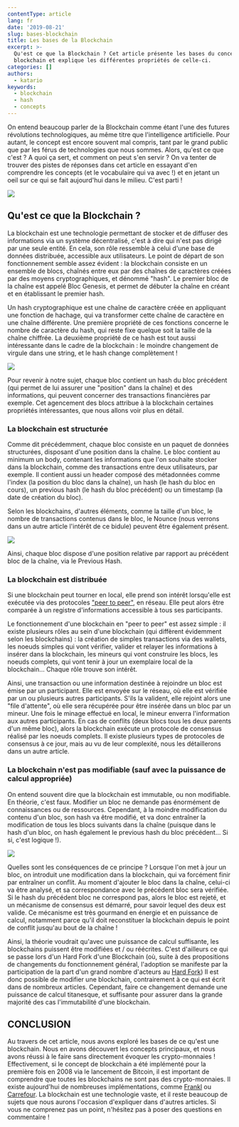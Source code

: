 ```yaml
---
contentType: article
lang: fr
date: '2019-08-21'
slug: bases-blockchain
title: Les bases de la Blockchain
excerpt: >-
  Qu'est ce que la Blockchain ? Cet article présente les bases du concept de la
  blockchain et explique les différentes propriétés de celle-ci.
categories: []
authors:
  - katario
keywords:
  - blockchain
  - hash
  - concepts
---
```


On entend beaucoup parler de la Blockchain comme étant l'une des futures révolutions technologiques, au même titre que l'intelligence artificielle. Pour autant, le concept est encore souvent mal compris, tant par le grand public que par les férus de technologies que nous sommes. Alors, qu'est ce que c'est ? A quoi ça sert, et comment on peut s'en servir ? On va tenter de trouver des pistes de réponses dans cet article en essayant d'en comprendre les concepts (et le vocabulaire qui va avec !) et en jetant un oeil sur ce qui se fait aujourd'hui dans le milieu. C'est parti !


![]({{site.baseurl}}/assets/2019-08-21-les-bases-de-la-blockchain/cat-ready.gif)


## Qu'est ce que la Blockchain ?

La blockchain est une technologie permettant de stocker et de diffuser des informations via un système décentralisé, c'est à dire qui n'est pas dirigé par une seule entité. En cela, son rôle ressemble à celui d'une base de données distribuée, accessible aux utilisateurs. Le point de départ de son fonctionnement semble assez évident : la blockchain consiste en un ensemble de blocs, chaînés entre eux par des chaînes de caractères créées par des moyens cryptographiques, et dénommé "hash". Le premier bloc de la chaîne est appelé Bloc Genesis, et permet de débuter la chaîne en créant et en établissant le premier hash.

Un hash cryptographique est une chaîne de caractère créée en appliquant une fonction de hachage, qui va transformer cette chaîne de caractère en une chaîne différente. Une première propriété de ces fonctions concerne le nombre de caractère du hash, qui reste fixe quelque soit la taille de la chaîne chiffrée. La deuxième propriété de ce hash est tout aussi intéressante dans le cadre de la blockchain : le moindre changement de virgule dans une string, et le hash change complètement !

![]({{site.baseurl}}/assets/2019-08-21-les-bases-de-la-blockchain/hash.png)

Pour revenir à notre sujet, chaque bloc contient un hash du bloc précédent (qui permet de lui assurer une "position" dans la chaîne) et des informations, qui peuvent concerner des transactions financières par exemple. Cet agencement des blocs attribue à la blockchain certaines propriétés intéressantes, que nous allons voir plus en détail.


### La blockchain est structurée

Comme dit précédemment, chaque bloc consiste en un paquet de données structurées, disposant d'une position dans la chaîne. Le bloc contient au minimum un body, contenant les informations que l'on souhaite stocker dans la blockchain, comme des transactions entre deux utilisateurs, par exemple. Il contient aussi un header composé des métadonnées comme l'index (la position du bloc dans la chaîne), un hash (le hash du bloc en cours), un previous hash (le hash du bloc précédent) ou un timestamp (la date de création du bloc).

Selon les blockchains, d'autres éléments, comme la taille d'un bloc, le nombre de transactions contenus dans le bloc, le Nounce (nous verrons dans un autre article l'intérêt de ce bidule) peuvent être également présent.


![]({{site.baseurl}}/assets/2019-08-21-les-bases-de-la-blockchain/block.png)

Ainsi, chaque bloc dispose d'une position relative par rapport au précédent bloc de la chaîne, via le Previous Hash.


### La blockchain est distribuée

Si une blockchain peut tourner en local, elle prend son intérêt lorsqu'elle est exécutée via des protocoles ["peer to peer"](https://www.journaldunet.fr/web-tech/dictionnaire-du-webmastering/1203399-p2p-peer-to-peer-definition-traduction-et-acteurs/), en réseau. Elle peut alors être comparée à un registre d'informations accessible à tous ses participants.

Le fonctionnement d'une blockchain en "peer to peer" est assez simple : il existe plusieurs rôles au sein d'une blockchain (qui diffèrent évidemment selon les blockchains) : la création de simples transactions via des wallets, les noeuds simples qui vont vérifier, valider et relayer les informations à insérer dans la blockchain, les mineurs qui vont construire les blocs, les noeuds complets, qui vont tenir à jour un exemplaire local de la blockchain… Chaque rôle trouve son intérêt.

Ainsi, une transaction ou une information destinée à rejoindre un bloc est émise par un participant. Elle est envoyée sur le réseau, où elle est vérifiée par un ou plusieurs autres participants. S'ils la valident, elle rejoint alors une "file d'attente", où elle sera récupérée pour être insérée dans un bloc par un mineur. Une fois le minage effectué en local, le mineur enverra l'information aux autres participants. En cas de conflits (deux blocs tous les deux parents d'un même bloc), alors la blockchain exécute un protocole de consensus réalisé par les noeuds complets. Il existe plusieurs types de protocoles de consensus à ce jour, mais au vu de leur complexité, nous les détaillerons dans un autre article.


### La blockchain n'est pas modifiable (sauf avec la puissance de calcul appropriée)

On entend souvent dire que la blockchain est immutable, ou non modifiable. En théorie, c'est faux. Modifier un bloc ne demande pas énormément de connaissances ou de ressources. Cependant, à la moindre modification du contenu d'un bloc, son hash va être modifié, et va donc entraîner la modification de tous les blocs suivants dans la chaîne (puisque dans le hash d'un bloc, on hash également le previous hash du bloc précédent… Si si, c'est logique !).


![]({{site.baseurl}}/assets/2019-08-21-les-bases-de-la-blockchain/changed-char.png)

Quelles sont les conséquences de ce principe ? Lorsque l'on met à jour un bloc, on introduit une modification dans la blockchain, qui va forcément finir par entraîner un conflit. Au moment d'ajouter le bloc dans la chaîne, celui-ci va être analysé, et sa correspondance avec le précédent bloc sera vérifiée. Si le hash du précédent bloc ne correspond pas, alors le bloc est rejeté, et un mécanisme de consensus est démarré, pour savoir lequel des deux est valide. Ce mécanisme est très gourmand en énergie et en puissance de calcul, notamment parce qu'il doit reconstituer la blockchain depuis le point de conflit jusqu'au bout de la chaîne !

Ainsi, la théorie voudrait qu'avec une puissance de calcul suffisante, les blockchains puissent être modifiées et / ou réécrites. C'est d'ailleurs ce qui se passe lors d'un Hard Fork d'une Blockchain (où, suite à des propositions de changements du fonctionnement général, l'adoption se manifeste par la participation de la part d'un grand nombre d'acteurs au [Hard Fork](https://blog.ethereum.org/2016/07/20/hard-fork-completed/))
Il est donc possible de modifier une blockchain, contrairement à ce qui est écrit dans de nombreux articles. Cependant, faire ce changement demande une puissance de calcul titanesque, et suffisante pour assurer dans la grande majorité des cas l'immutabilité d'une blockchain.



## CONCLUSION

Au travers de cet article, nous avons exploré les bases de ce qu'est une blockchain. Nous en avons découvert les concepts principaux, et nous avons réussi à le faire sans directement évoquer les crypto-monnaies ! Effectivement, si le concept de blockchain a été implémenté pour la première fois en 2008 via le lancement de Bitcoin, il est important de comprendre que toutes les blockchains ne sont pas des crypto-monnaies. Il existe aujourd'hui de nombreuses implémentations, comme [Frankl](https://frankl.io/) ou [Carrefour](https://actforfood.carrefour.fr/nos-actions/la-blockchain-alimentaire). La blockchain est une technologie vaste, et il reste beaucoup de sujets que nous aurons l'occasion d'expliquer dans d'autres articles. Si vous ne comprenez pas un point, n'hésitez pas à poser des questions en commentaire !
